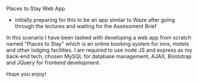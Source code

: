 
Places to Stay Web App

- initially preparing for this to be an app similar to Waze after going through the lectures and waiting for the Assessment Brief

In this scenario I have been tasked with developing a web app from scratch named "Places to Stay" which is an online booking system for inns, motels and other lodging facilities. I am required to use node JS and express as my back-end tech, chosen MySQL for database management, AJAX, Bootstrap and JQuery for frontend development.

Hope you enjoy!
